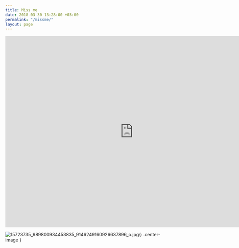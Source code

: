 ```yaml
---
title: Miss me
date: 2018-03-30 13:28:00 +03:00
permalink: "/missme/"
layout: page
---
```



<iframe src="https://calendar.google.com/calendar/b/2/embed?title=Miss%20me&amp;showTitle=0&amp;showNav=0&amp;showPrint=0&amp;showTabs=0&amp;showCalendars=0&amp;showTz=0&amp;mode=WEEK&amp;height=600&amp;wkst=2&amp;bgcolor=%23ffffff&amp;src=meow%40heisen.me&amp;color=%2300ac00&amp;ctz=Europe%2FMoscow" style="border-width:0" width="800" height="600" frameborder="0" scrolling="no"></iframe>

![15723735_989800934453835_9146249160926637896_o.jpg](/uploads/15723735_989800934453835_9146249160926637896_o.jpg){: .center-image }

<style>
.center-image { margin: 0 auto; display: block;}
</style>